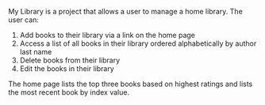 My Library is a project that allows a user to manage a home library. The user can:

1.  Add books to their library via a link on the home page
2.  Access a list of all books in their library ordered alphabetically by author last name
3.  Delete books from their library
4.  Edit the books in their library 

The home page lists the top three books based on highest ratings and lists the most recent book by index value.
